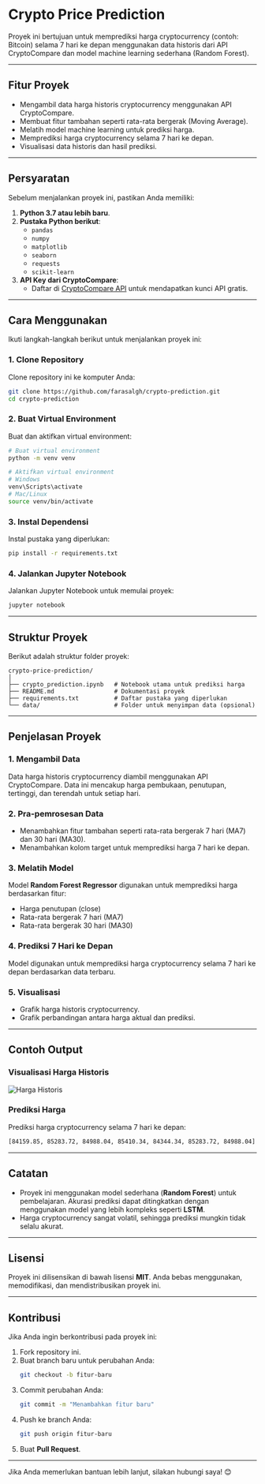 # Crypto Price Prediction

Proyek ini bertujuan untuk memprediksi harga cryptocurrency (contoh: Bitcoin) selama 7 hari ke depan menggunakan data historis dari API CryptoCompare dan model machine learning sederhana (Random Forest).

---

## Fitur Proyek
- Mengambil data harga historis cryptocurrency menggunakan API CryptoCompare.
- Membuat fitur tambahan seperti rata-rata bergerak (Moving Average).
- Melatih model machine learning untuk prediksi harga.
- Memprediksi harga cryptocurrency selama 7 hari ke depan.
- Visualisasi data historis dan hasil prediksi.

---

## Persyaratan
Sebelum menjalankan proyek ini, pastikan Anda memiliki:
1. **Python 3.7 atau lebih baru**.
2. **Pustaka Python berikut**:
   - `pandas`
   - `numpy`
   - `matplotlib`
   - `seaborn`
   - `requests`
   - `scikit-learn`
3. **API Key dari CryptoCompare**:
   - Daftar di [CryptoCompare API](https://min-api.cryptocompare.com/) untuk mendapatkan kunci API gratis.

---

## Cara Menggunakan
Ikuti langkah-langkah berikut untuk menjalankan proyek ini:

### 1. Clone Repository
Clone repository ini ke komputer Anda:
```bash
git clone https://github.com/farasalgh/crypto-prediction.git
cd crypto-prediction
```

### 2. Buat Virtual Environment
Buat dan aktifkan virtual environment:
```bash
# Buat virtual environment
python -m venv venv

# Aktifkan virtual environment
# Windows
venv\Scripts\activate
# Mac/Linux
source venv/bin/activate
```

### 3. Instal Dependensi
Instal pustaka yang diperlukan:
```bash
pip install -r requirements.txt
```

### 4. Jalankan Jupyter Notebook
Jalankan Jupyter Notebook untuk memulai proyek:
```bash
jupyter notebook
```

---

## Struktur Proyek
Berikut adalah struktur folder proyek:
```
crypto-price-prediction/
│
├── crypto_prediction.ipynb   # Notebook utama untuk prediksi harga
├── README.md                 # Dokumentasi proyek
├── requirements.txt          # Daftar pustaka yang diperlukan
└── data/                     # Folder untuk menyimpan data (opsional)
```

---

## Penjelasan Proyek

### 1. Mengambil Data
Data harga historis cryptocurrency diambil menggunakan API CryptoCompare. Data ini mencakup harga pembukaan, penutupan, tertinggi, dan terendah untuk setiap hari.

### 2. Pra-pemrosesan Data
- Menambahkan fitur tambahan seperti rata-rata bergerak 7 hari (MA7) dan 30 hari (MA30).
- Menambahkan kolom target untuk memprediksi harga 7 hari ke depan.

### 3. Melatih Model
Model **Random Forest Regressor** digunakan untuk memprediksi harga berdasarkan fitur:
- Harga penutupan (close)
- Rata-rata bergerak 7 hari (MA7)
- Rata-rata bergerak 30 hari (MA30)

### 4. Prediksi 7 Hari ke Depan
Model digunakan untuk memprediksi harga cryptocurrency selama 7 hari ke depan berdasarkan data terbaru.

### 5. Visualisasi
- Grafik harga historis cryptocurrency.
- Grafik perbandingan antara harga aktual dan prediksi.

---

## Contoh Output
### Visualisasi Harga Historis
![Harga Historis](https://via.placeholder.com/800x400?text=Grafik+Harga+Historis)

### Prediksi Harga
Prediksi harga cryptocurrency selama 7 hari ke depan:
```bash
[84159.85, 85283.72, 84988.04, 85410.34, 84344.34, 85283.72, 84988.04]
```

---

## Catatan
- Proyek ini menggunakan model sederhana (**Random Forest**) untuk pembelajaran. Akurasi prediksi dapat ditingkatkan dengan menggunakan model yang lebih kompleks seperti **LSTM**.
- Harga cryptocurrency sangat volatil, sehingga prediksi mungkin tidak selalu akurat.

---

## Lisensi
Proyek ini dilisensikan di bawah lisensi **MIT**. Anda bebas menggunakan, memodifikasi, dan mendistribusikan proyek ini.

---

## Kontribusi
Jika Anda ingin berkontribusi pada proyek ini:

1. Fork repository ini.
2. Buat branch baru untuk perubahan Anda:
   ```bash
   git checkout -b fitur-baru
   ```
3. Commit perubahan Anda:
   ```bash
   git commit -m "Menambahkan fitur baru"
   ```
4. Push ke branch Anda:
   ```bash
   git push origin fitur-baru
   ```
5. Buat **Pull Request**.

---

Jika Anda memerlukan bantuan lebih lanjut, silakan hubungi saya! 😊
